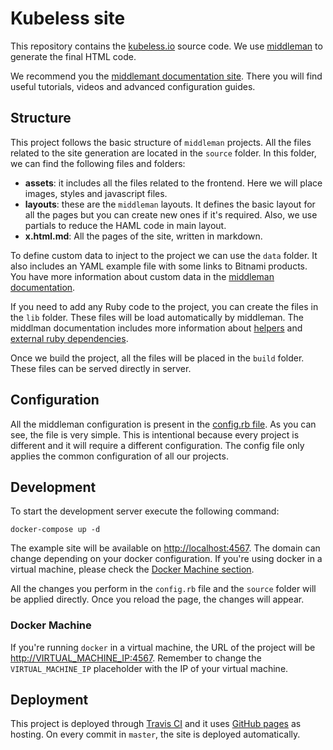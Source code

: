 # Kubeless site

This repository contains the [kubeless.io](http://kubeless.io) source code. We use [middleman](https://middlemanapp.com) to generate the final HTML code.

We recommend you the [middlemant documentation site](https://middlemanapp.com/basics/install/). There you will find useful tutorials, videos and advanced configuration guides.

## Structure

This project follows the basic structure of `middleman` projects. All the files related to the site generation are located in the `source` folder. In this folder, we can find the following files and folders:

* **assets**: it includes all the files related to the frontend. Here we will place images, styles and javascript files.
* **layouts**: these are the `middleman` layouts. It defines the basic layout for all the pages but you can create new ones if it's required. Also, we use partials to reduce the HAML code in main layout.
* **x.html.md**: All the pages of the site, written in markdown.

To define custom data to inject to the project we can use the `data` folder. It also includes an YAML example file with some links to Bitnami products. You have more information about custom data in the [middleman documentation](https://middlemanapp.com/advanced/data-files/).

If you need to add any Ruby code to the project, you can create the files in the `lib` folder. These files will be load automatically by middleman. The middlman documentation includes more information about [helpers](https://middlemanapp.com/basics/helper-methods/) and [external ruby dependencies](https://middlemanapp.com/basics/directory-structure/#lib-directory).

Once we build the project, all the files will be placed in the `build` folder. These files can be served directly in server.

## Configuration

All the middleman configuration is present in the [config.rb file](https://github.com/kubeless/kubeless.github.io/blob/master/config.rb). As you can see, the file is very simple. This is intentional because every project is different and it will require a different configuration. The config file only applies the common configuration of all our projects.

## Development

To start the development server execute the following command:

```
docker-compose up -d
```

The example site will be available on [http://localhost:4567](http://localhost:4567). The domain can change depending on your docker configuration. If you're using docker in a virtual machine, please check the [Docker Machine section](#docker-machine).

All the changes you perform in the `config.rb` file and the `source` folder will be applied directly. Once you reload the page, the changes will appear.

### Docker Machine

If you're running `docker` in a virtual machine, the URL of the project will be [http://VIRTUAL_MACHINE_IP:4567](http://VIRTUAL_MACHINE_IP:4567). Remember to change the `VIRTUAL_MACHINE_IP` placeholder with the IP of your virtual machine.

## Deployment

This project is deployed through [Travis CI](https://travis-ci.org/kubeless/kubeless.github.io) and it uses [GitHub pages](https://pages.github.com/) as hosting. On every commit in `master`, the site is deployed automatically.
